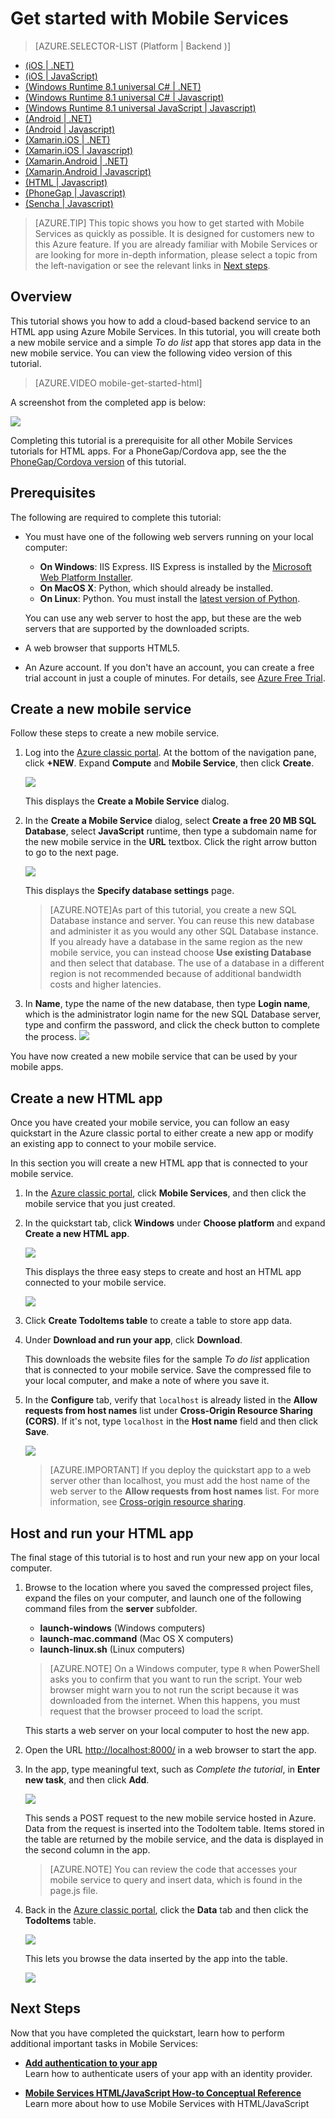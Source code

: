 <properties
	pageTitle="Get Started with Azure Mobile Services for HTML/JavaScript apps | Microsoft Azure"
	description="Follow this tutorial to get started using Azure Mobile Services for HTML development."
	services="mobile-services"
	documentationCenter=""
	authors="ggailey777"
	manager="dwrede"
	editor=""/>

<tags
	ms.service="mobile-services"
	ms.workload="mobile"
	ms.tgt_pltfrm="mobile-html5"
	ms.devlang="javascript"
	ms.topic="get-started-article"
	ms.date="07/21/2016"
	ms.author="glenga"/>


# <a name="getting-started"> </a>Get started with Mobile Services

> [AZURE.SELECTOR-LIST (Platform | Backend )]
- [(iOS | .NET)](mobile-services-dotnet-backend-ios-get-started.md)
- [(iOS | JavaScript)](mobile-services-ios-get-started.md)
- [(Windows Runtime 8.1 universal C# | .NET)](mobile-services-dotnet-backend-windows-store-dotnet-get-started.md)
- [(Windows Runtime 8.1 universal C# | Javascript)](mobile-services-javascript-backend-windows-store-dotnet-get-started.md)
- [(Windows Runtime 8.1 universal JavaScript | Javascript)](mobile-services-javascript-backend-windows-store-javascript-get-started.md)
- [(Android | .NET)](mobile-services-dotnet-backend-android-get-started.md)
- [(Android | Javascript)](mobile-services-android-get-started.md)
- [(Xamarin.iOS | .NET)](mobile-services-dotnet-backend-xamarin-ios-get-started.md)
- [(Xamarin.iOS | Javascript)](partner-xamarin-mobile-services-ios-get-started.md)
- [(Xamarin.Android | .NET)](mobile-services-dotnet-backend-xamarin-android-get-started.md)
- [(Xamarin.Android | Javascript)](partner-xamarin-mobile-services-android-get-started.md)
- [(HTML | Javascript)](mobile-services-html-get-started.md)
- [(PhoneGap | Javascript)](mobile-services-javascript-backend-phonegap-get-started.md)
- [(Sencha | Javascript)](partner-sencha-mobile-services-get-started.md)
&nbsp;

>[AZURE.TIP] This topic shows you how to get started with Mobile Services as quickly as possible. It is designed for customers new to this Azure feature. If you are already familiar with Mobile Services or are looking for more in-depth information, please select a topic from the left-navigation or see the relevant links in [Next steps](#next-steps).


## Overview

This tutorial shows you how to add a cloud-based backend service to an HTML app using Azure Mobile Services. In this tutorial, you will create both a new mobile service and a simple *To do list* app that stores app data in the new mobile service. You can view the following video version of this tutorial.

> [AZURE.VIDEO mobile-get-started-html]

A screenshot from the completed app is below:

![][0]

Completing this tutorial is a prerequisite for all other Mobile Services tutorials for HTML apps. For a PhoneGap/Cordova app, see the the [PhoneGap/Cordova version](mobile-services-javascript-backend-phonegap-get-started.md) of this tutorial.

## Prerequisites

The following are required to complete this tutorial:

+ You must have one of the following web servers running on your local computer:

	+  **On Windows**: IIS Express. IIS Express is installed by the [Microsoft Web Platform Installer].
	+  **On MacOS X**: Python, which should already be installed.
	+  **On Linux**: Python. You must install the [latest version of Python].

	You can use any web server to host the app, but these are the web servers that are supported by the downloaded scripts.  

+ A web browser that supports HTML5.
+ An Azure account. If you don't have an account, you can create a free trial account in just a couple of minutes. For details, see [Azure Free Trial](https://azure.microsoft.com/pricing/free-trial/?WT.mc_id=A0E0E5C02&amp;returnurl=http%3A%2F%2Fazure.microsoft.com%2Fen-us%2Fdevelop%2Fmobile%2Ftutorials%2Fget-started-html%2F"%20target="_blank).


## <a name="create-new-service"> </a>Create a new mobile service



Follow these steps to create a new mobile service.

1.	Log into the [Azure classic portal](https://manage.windowsazure.com/). At the bottom of the navigation pane, click **+NEW**. Expand **Compute** and **Mobile Service**, then click **Create**.

	![](./media/mobile-services-create-new-service/mobile-create.png)

	This displays the **Create a Mobile Service** dialog.

2.	In the **Create a Mobile Service** dialog, select **Create a free 20 MB SQL Database**, select **JavaScript** runtime, then type a subdomain name for the new mobile service in the **URL** textbox. Click the right arrow button to go to the next page.

	![](./media/mobile-services-create-new-service/mobile-create-page1.png)

	This displays the **Specify database settings** page.

	>[AZURE.NOTE]As part of this tutorial, you create a new SQL Database instance and server. You can reuse this new database and administer it as you would any other SQL Database instance. If you already have a database in the same region as the new mobile service, you can instead choose **Use existing Database** and then select that database. The use of a database in a different region is not recommended because of additional bandwidth costs and higher latencies.

3.	In **Name**, type the name of the new database, then type **Login name**, which is the administrator login name for the new SQL Database server, type and confirm the password, and click the check button to complete the process.
	![](./media/mobile-services-create-new-service/mobile-create-page2.png)

You have now created a new mobile service that can be used by your mobile apps.


## Create a new HTML app

Once you have created your mobile service, you can follow an easy quickstart in the Azure classic portal to either create a new app or modify an existing app to connect to your mobile service.

In this section you will create a new HTML app that is connected to your mobile service.

1.  In the [Azure classic portal], click **Mobile Services**, and then click the mobile service that you just created.


2. In the quickstart tab, click **Windows** under **Choose platform** and expand **Create a new HTML app**.

   	![][6]

   	This displays the three easy steps to create and host an HTML app connected to your mobile service.

  	![][7]

3. Click **Create TodoItems table** to create a table to store app data.

4. Under **Download and run your app**, click **Download**.

  	This downloads the website files for the sample _To do list_ application that is connected to your mobile service. Save the compressed file to your local computer, and make a note of where you save it.

5. In the **Configure** tab, verify that `localhost` is already listed in the **Allow requests from host names** list under **Cross-Origin Resource Sharing (CORS)**. If it's not, type `localhost` in the **Host name** field and then click **Save**.

  	![][9]

	> [AZURE.IMPORTANT] If you deploy the quickstart app to a web server other than localhost, you must add the host name of the web server to the **Allow requests from host names** list. For more information, see [Cross-origin resource sharing](http://msdn.microsoft.com/library/windowsazure/dn155871.aspx).

## Host and run your HTML app

The final stage of this tutorial is to host and run your new app on your local computer.

1. Browse to the location where you saved the compressed project files, expand the files on your computer, and launch one of the following command files from the **server** subfolder.

	+ **launch-windows** (Windows computers)
	+ **launch-mac.command** (Mac OS X computers)
	+ **launch-linux.sh** (Linux computers)

	> [AZURE.NOTE] On a Windows computer, type `R` when PowerShell asks you to confirm that you want to run the script. Your web browser might warn you to not run the script because it was downloaded from the internet. When this happens, you must request that the browser proceed to load the script.

	This starts a web server on your local computer to host the new app.

2. Open the URL <a href="http://localhost:8000/" target="_blank">http://localhost:8000/</a> in a web browser to start the app.

3. In the app, type meaningful text, such as _Complete the tutorial_, in **Enter new task**, and then click **Add**.

   	![][10]

   	This sends a POST request to the new mobile service hosted in Azure. Data from the request is inserted into the TodoItem table. Items stored in the table are returned by the mobile service, and the data is displayed in the second column in the app.

	> [AZURE.NOTE] You can review the code that accesses your mobile service to query and insert data, which is found in the page.js file.

4. Back in the [Azure classic portal], click the **Data** tab and then click the **TodoItems** table.

   	![][11]

   	This lets you browse the data inserted by the app into the table.

   	![][12]

## <a name="next-steps"> </a>Next Steps
Now that you have completed the quickstart, learn how to perform additional important tasks in Mobile Services:

* **[Add authentication to your app]**  
  Learn how to authenticate users of your app with an identity provider.

* **[Mobile Services HTML/JavaScript How-to Conceptual Reference]**  
  Learn more about how to use Mobile Services with HTML/JavaScript

<!-- Anchors. -->
[Getting started with Mobile Services]:#getting-started
[Create a new mobile service]:#create-new-service
[Define the mobile service instance]:#define-mobile-service-instance
[Next Steps]:#next-steps

<!-- Images. -->
[0]: ./media/mobile-services-html-get-started/mobile-quickstart-completed-html.png

[6]: ./media/mobile-services-html-get-started/mobile-portal-quickstart-html.png
[7]: ./media/mobile-services-html-get-started/mobile-quickstart-steps-html.png

[9]: ./media/mobile-services-html-get-started/mobile-services-set-cors-localhost.png
[10]: ./media/mobile-services-html-get-started/mobile-quickstart-startup-html.png
[11]: ./media/mobile-services-html-get-started/mobile-data-tab.png
[12]: ./media/mobile-services-html-get-started/mobile-data-browse.png


<!-- URLs. -->
[Add authentication to your app]: mobile-services-html-get-started-users.md

[Azure classic portal]: https://manage.windowsazure.com/
[Microsoft Web Platform Installer]:  http://go.microsoft.com/fwlink/p/?LinkId=286333
[latest version of Python]: http://go.microsoft.com/fwlink/p/?LinkId=286342
[Mobile Services HTML/JavaScript How-to Conceptual Reference]: mobile-services-html-how-to-use-client-library.md
[Cross-origin resource sharing]: http://msdn.microsoft.com/library/azure/dn155871.aspx
